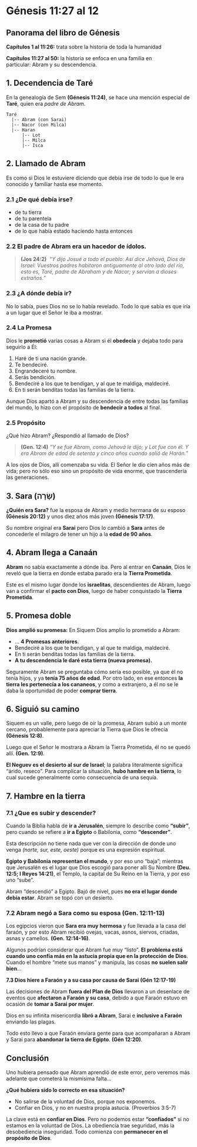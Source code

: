 # **Génesis 11:27 al 12**

## **Panorama del libro de Génesis**

**Capítulos 1 al 11:26:** trata sobre la historia de toda la humanidad

**Capítulos 11:27 al 50:** la historia se enfoca en una familia en particular: Abram y su descendencia.

## **1. Decendencia de Taré**

En la genealogía de Sem **(Génesis 11:24)**, se hace una mención especial de **Taré**, quien era *padre de Abram*.
    
    Taré
      |-- Abram (con Sarai)
      |-- Nacor (con Milca)
      |-- Haran
          |-- Lot
          |-- Milca
          |-- Isca

## **2. Llamado de Abram**

Es como si Dios le estuviere diciendo que debía irse de todo lo que le era conocido y familiar hasta ese momento.

### **2.1 ¿De qué debía irse?**
- de tu tierra 
- de tu parentela 
- de la casa de tu padre 
- de lo que había estado haciendo hasta entonces 

### **2.2 El padre de Abram era un hacedor de ídolos.**

> **(Jos 24:2)**  *“Y dijo Josué a todo el pueblo: Así dice Jehová, Dios de Israel: Vuestros padres habitaron antiguamente al otro lado del río, esto es, Taré, padre de Abraham y de Nacor; y servían a dioses extraños.”*

### **2.3 ¿A dónde debía ir?**
No lo sabía, pues Dios no se lo había revelado. Todo lo que sabía es que iría a un lugar que el Señor le iba a mostrar.

### **2.4 La Promesa**

Dios le **prometió** varias cosas a Abram si él **obedecía** y dejaba todo para seguirlo a Él:

1. Haré de ti una nación grande.
2. Te bendeciré.
3. Engrandeceré tu nombre.
4. Serás bendición.
5. Bendeciré a los que te bendigan, y al que te maldiga, maldeciré.
6. En ti serán benditas todas las familias de la tierra.

Aunque Dios apartó a Abram y su descendencia de entre todas las familias del mundo, lo hizo con el propósito de **bendecir a todos** al final.

### **2.5 Propósito**

¿Qué hizo Abram? ¿Respondió al llamado de Dios? 
> **(Gen. 12:4)** *“Y se fue Abram, como Jehová le dijo; y Lot fue con él. Y era Abram de edad de setenta y cinco años cuando salió de Harán.”*

A los ojos de Dios, allí comenzaba su vida. El Señor le dio cien años más de vida; pero no sólo eso sino un propósito de vida enorme, que trascendería las generaciones.

## **3. Sara (שָׂרָה)**
**¿Quién era Sara?** fue la esposa de Abram y medio hermana de su esposo **(Génesis 20:12)** y unos diez años más joven **(Génesis 17:17)**.

Su nombre original era **Sarai** pero Dios lo cambió a **Sara** antes de concederle el milagro de tener un hijo a la **edad de 90 años**.

## **4. Abram llega a Canaán**

**Abram** no sabía exactamente a dónde iba.  Pero al entrar en **Canaán**, Dios le reveló que la tierra en donde estaba parado era la **Tierra Prometida**.

Este es el mismo lugar donde los **israelitas**, descendientes de Abram, luego van a confirmar el **pacto con Dios**, luego de haber conquistado la **Tierra Prometida**.

## **5. Promesa doble**

**Dios amplió su promesa:** En Siquem Dios amplio lo prometido a Abram:

- … **4 Promesas anteriores**.
- Bendeciré a los que te bendigan, y al que te maldiga, maldeciré.
- En ti serán benditas todas las familias de la tierra.
- **A tu descendencia le daré esta tierra (nueva promesa).**

Seguramente Abram se preguntaba cómo sería eso posible, ya que él no tenía hijos, y ya **tenía 75 años de edad**. Por otro lado, en ese entonces **la tierra les pertenecía a los cananeos**, y como a extranjero, a él no se le daba la oportunidad de poder **comprar tierra**.

## **6. Siguió su camino**

Siquem es un valle, pero luego de oír la promesa, Abram subió a un monte cercano, probablemente para apreciar la Tierra que Dios le ofrecía **(Génesis 12:8)**.

Luego que el Señor le mostrara a Abram la Tierra Prometida, él no se quedó allí. **(Gen. 12:9)**.

**El Neguev es el desierto al sur de Israel**; la palabra literalmente significa “árido, reseco”. Para complicar la situación, **hubo hambre en la tierra**, lo cual sucede generalmente como consecuencia de una sequía.

## **7. Hambre en la tierra**

### **7.1 ¿Que es subir y descender?**

Cuando la Biblia habla de **ir a Jerusalén**, siempre lo describe como **“subir”**, pero cuando se refiere a **ir a Egipto** o Babilonia, como **“descender”**. 

Esta descripción no tiene nada que ver con la dirección de donde uno venga *(norte, sur, este, oeste)* porque es una expresión espiritual.

**Egipto y Babilonia representan el mundo**, y por eso uno “baja”; mientras que Jerusalén es el lugar que Dios escogió para poner allí Su Nombre **(Deu. 12:5; I Reyes 14:21)**, el Templo, la capital de Su Reino en la Tierra, y por eso uno “sube”.

Abram “descendió” a Egipto. Bajó de nivel, pues **no era el lugar donde debía estar**. Abram se topó con un desierto.

### **7.2 Abram negó a Sara como su esposa (Gen. 12:11-13)**

Los egipcios vieron que **Sara era muy hermosa** y fue llevada a la casa del faraón, y por esto Abram recibió ovejas, vacas, asnos, siervos, criadas, asnas y camellos. **(Gen. 12:14-16)**.

Algunos podrían considerar que Abram fue muy “listo”.  **El problema está cuando uno confía más en la astucia propia que en la protección de Dios**.  Cuando el hombre “mete sus manos” y manipula, las cosas **no suelen salir bien**…

**7.3 Dios hiere a Faraón y a su casa por causa de Sarai (Gén 12:17-19)**

Las decisiones de Abram **fuera del Plan de Dios** llevaron a un desenlace de eventos que **afectaron a Faraón y su casa**, debido a que Faraón estuvo en ocasión de **tomar a Sarai por mujer**.

Dios en su infinita misericordia **libró a Abram**, Sarai e **inclusive a Faraón** enviando las plagas.

Todo esto llevo a que Faraón enviara gente para que acompañaran a Abram y Sarai para **abandonar la tierra de Egipto**. **(Gén 12:20)**.

## **Conclusión**

Uno hubiera pensado que Abram aprendió de este error, pero veremos más adelante que cometerá la mismísima falta…

**¿Qué hubiera sido lo correcto en esa situación?**
- No salirse de la voluntad de Dios, porque nos exponemos. 
- Confiar en Dios, y no en nuestra propia astucia. (Proverbios 3:5-7)

La clave está en **confiar en Dios**. Pero no podemos estar **“confiados”** si no estamos en la voluntad de Dios. La obediencia trae seguridad, más la desobediencia inseguridad. Todo comienza con **permanecer en el propósito de Dios**.

